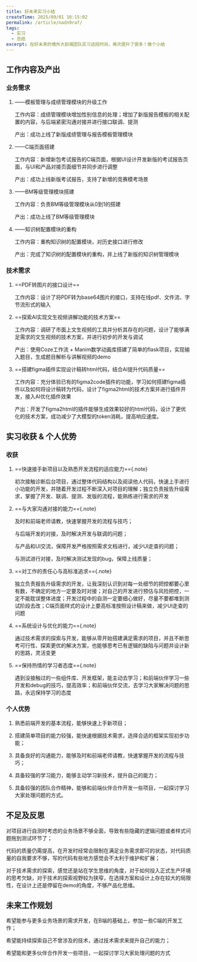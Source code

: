 ```yaml
---
title: 好未来实习小结
createTime: 2025/09/01 10:15:02
permalink: /article/nadn9raf/
tags:
  - 实习
  - 总结
excerpt: 在好未来的境外大前端团队实习这段时间，再次提升了很多！做个小结
---
```

## 工作内容及产出
### 业务需求

1. <Badge text="诊断后台" type="tip"/> ——模板管理与成绩管理模块的升级工作

   工作内容：成绩管理模块增加性别信息的处理；增加了新版报告模板的相关配置的内容，与后端紧密沟通对接并进行接口联调、提测
   
    产出：成功上线了新版成绩管理与报告模板管理模块

2. <Badge text="新版考试报告" type="warning"/>——C端页面搭建

   工作内容：新增新包考试报告的C端页面，根据UI设计开发新版的考试报告页面，与UI和产品对接页面细节并同步进行调整

   产出：成功上线新版考试报告，支持了新增的竞赛模考场景

3. <Badge text="学练后台" type="danger"/>——BM等级管理模块搭建

   工作内容：负责BM等级管理模块从0到1的搭建

   产出：成功上线了BM等级管理模块

4. <Badge text="学练后台" type="danger"/>——知识树配置模块的重构

   工作内容：重构知识树的配置模块，对历史接口进行修改

   产出：完成了知识树的配置模块的重构，并上线了新版的知识树管理模块

### 技术需求

1. ==PDF转图片的接口设计==

   工作内容：设计了将PDF转为base64图片的接口，支持在线pdf、文件流、字节流形式的输入

2. ==探索AI实现文生视频讲解功能的技术方案==

   工作内容：调研了市面上文生视频的工具并分析其存在的问题，设计了能够满足需求的文生视频的技术方案，并进行初步的开发与调试
   
   产出：使用Coze工作流 + Manim数学动画库搭建了简单的flask项目，实现输入题目，生成题目解析与讲解视频的demo

3. ==搭建figma插件实现设计稿转html代码，结合AI提升代码质量==

   工作内容：充分体验已有的figma2code插件的功能，学习如何搭建figma插件以及如何将设计稿转为代码，设计了figma2html的技术方案并进行插件开发，接入AI优化插件效果

   产出：开发了figma2html的插件能够生成效果较好的html代码，设计了更优化的技术方案，成功减少了大模型的token消耗，提高响应速度。

## 实习收获 & 个人优势

### 收获

1. ==快速接手新项目以及熟悉开发流程的适应能力=={.note}

   初次接触诊断后台项目，通过整体代码结构以及阅读他人代码，快速上手进行小功能的开发，并随着开发过程不断深入对项目的理解；独立负责报告升级需求，掌握了开发、联调、提测、发版的流程，能熟练进行需求的开发

2. ==与大家沟通对接的能力=={.note}

   及时和前端老师请教，快速掌握开发的流程与技巧；

   与后端开发的对接，及时解决开发与联调的问题；

   与产品和UI交流，保障开发严格按照需求文档进行，减少UI走查的问题；

   与测试进行对接，及时解决测试发现的bug，保障上线质量；

3. ==对工作的责任心与高标准追求=={.note}

   独立负责报告升级需求的开发，让我深刻认识到对每一处细节的把控都要心里有数，不确定的地方一定要及时对接；对自己的开发进行预估与风险把控，一定不能耽误整体进度；开发过程中的自测一定要细心做好，尽量不要都堆到测试阶段去改；C端页面样式的设计上要高标准按照设计稿来做，减少UI走查的问题

4. ==系统设计与优化的能力=={.note}

   通过技术需求的探索与开发，能够从零开始搭建满足需求的项目，并且不断思考可行性、探索更优的解决方案，也能够思考已有逻辑的缺陷与问题并设计新的思路，灵活变更

5. ==保持热情的学习者态度=={.note}

   遇到没接触过的一些组件库、开发框架，能主动去学习；和前端伙伴学习一些开发和debug的技巧，提高效率；和前端伙伴交流，去学习大家解决问题的思路，永远保持学习的态度

### 个人优势

1. 熟悉前端开发的基本流程，能够快速上手新项目；

2. 搭建简单项目的能力较强，能快速根据技术需求，选择合适的框架实现初步功能；

3. 具备良好的沟通能力，能够及时和前端老师请教，快速掌握开发的流程与技巧；

4. 具备较强的学习能力，能够主动学习新技术，提升自己的能力；

5. 具备较强的团队合作精神，能够和前端伙伴合作开发一些项目，一起探讨学习大家处理问题的方式。

## 不足及反思

对项目进行自测时考虑的业务场景不够全面，导致有些隐藏的逻辑问题或者样式问题拖到测试环节了；

代码的质量仍需提高，在开发时经常会限制在满足业务需求即可的状态，对代码质量的自我要求不够，写的代码有些地方感觉会不太利于维护和扩展；

对于技术需求的探索，感觉还是站在学生思维的角度，对于如何投入正式生产环境的思考欠缺，对于技术的探索视野较为狭窄，在选择方案和设计上存在较大的局限性，在设计上还是停留在demo的角度，不够产品化思维。

## 未来工作规划

希望能参与更多业务场景的需求开发，在B端的基础上，参加一些C端的开发工作；

希望能持续探索自己不曾涉及的技术，通过技术需求来提升自己的能力；

希望能和更多伙伴合作开发一些项目，一起探讨学习大家处理问题的方式

